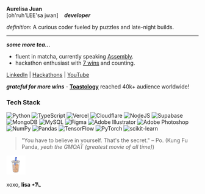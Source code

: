 **Aurelisa Juan**<br/>
[oh'ruh'LEE'sa jwan]&nbsp;&nbsp;&nbsp;&nbsp;***developer***

*definition*: A curious coder fueled by puzzles and late-night builds. 

---

***some more tea...***
- fluent in matcha, currently speaking <ins>Assembly</ins>.
- hackathon enthusiast with <ins>7 wins</ins> and counting.

<p align="left">
  <a href="https://linkedin.com/in/aurelisa-sindhunirmala" target="_blank">LinkedIn</a> |
  <a href="https://devpost.com/aurelisajuan" target="_blank">Hackathons</a> |
  <a href="https://www.youtube.com/@aurelisajuan" target="_blank">YouTube</a>
</p>

***grateful for more wins*** - **[Toastology](https://bit.ly/toastology)** reached 40k+ audience worldwide!

### Tech Stack
![Python](https://img.shields.io/badge/python-3670A0?style=for-the-badge&logo=python&logoColor=ffdd54) ![TypeScript](https://img.shields.io/badge/typescript-%23007ACC.svg?style=for-the-badge&logo=typescript&logoColor=white) ![Vercel](https://img.shields.io/badge/vercel-%23000000.svg?style=for-the-badge&logo=vercel&logoColor=white) ![Cloudflare](https://img.shields.io/badge/Cloudflare-F38020?style=for-the-badge&logo=Cloudflare&logoColor=white) ![NodeJS](https://img.shields.io/badge/node.js-6DA55F?style=for-the-badge&logo=node.js&logoColor=white)	![Supabase](https://img.shields.io/badge/Supabase-3ECF8E?style=for-the-badge&logo=supabase&logoColor=white) ![MongoDB](https://img.shields.io/badge/MongoDB-%234ea94b.svg?style=for-the-badge&logo=mongodb&logoColor=white) ![MySQL](https://img.shields.io/badge/mysql-%2300f.svg?style=for-the-badge&logo=mysql&logoColor=white) 	![Figma](https://img.shields.io/badge/figma-%23F24E1E.svg?style=for-the-badge&logo=figma&logoColor=white) ![Adobe Illustrator](https://img.shields.io/badge/adobeillustrator-%23FF9A00.svg?style=for-the-badge&logo=adobeillustrator&logoColor=white) ![Adobe Photoshop](https://img.shields.io/badge/adobephotoshop-%2331A8FF.svg?style=for-the-badge&logo=adobephotoshop&logoColor=white) ![NumPy](https://img.shields.io/badge/numpy-%23013243.svg?style=for-the-badge&logo=numpy&logoColor=white) ![Pandas](https://img.shields.io/badge/pandas-%23150458.svg?style=for-the-badge&logo=pandas&logoColor=white) ![TensorFlow](https://img.shields.io/badge/TensorFlow-%23FF6F00.svg?style=for-the-badge&logo=TensorFlow&logoColor=white) ![PyTorch](https://img.shields.io/badge/PyTorch-%23EE4C2C.svg?style=for-the-badge&logo=PyTorch&logoColor=white) ![scikit-learn](https://img.shields.io/badge/scikit--learn-%23F7931E.svg?style=for-the-badge&logo=scikit-learn&logoColor=white)


> "You have to believe in yourself. That's the secret." – Po. (Kung Fu Panda, *yeah the GMOAT (greatest movie of all time)*)

<img src = ".github/Bubble Tea.webp" width="50" height="50">

xoxo, **lisa ⋆𐙚₊**